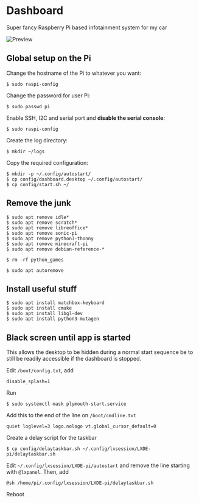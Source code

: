 # Dashboard

Super fancy Raspberry Pi based infotainment system for my car

![Preview](https://i.imgur.com/lRQowhB.png)

## Global setup on the Pi

Change the hostname of the Pi to whatever you want:

`$ sudo raspi-config`

Change the password for user Pi:

`$ sudo passwd pi`

Enable SSH, I2C and serial port and **disable the serial console**:

`$ sudo raspi-config`

Create the log directory:

`$ mkdir ~/logs`

Copy the required configuration:

```console
$ mkdir -p ~/.config/autostart/
$ cp config/dashboard.desktop ~/.config/autostart/
$ cp config/start.sh ~/
```

## Remove the junk

```console
$ sudo apt remove idle*
$ sudo apt remove scratch*
$ sudo apt remove libreoffice*
$ sudo apt remove sonic-pi
$ sudo apt remove python3-thonny
$ sudo apt remove minecraft-pi
$ sudo apt remove debian-reference-*
```

```console
$ rm -rf python_games
```

```console
$ sudo apt autoremove
```

## Install useful stuff

```console
$ sudo apt install matchbox-keyboard
$ sudo apt install cmake
$ sudo apt install libgl-dev
$ sudo apt install python3-mutagen
```

## Black screen until app is started

This allows the desktop to be hidden during a normal start sequence be to still be readily accessible if the dashboard is stopped.

Edit `/boot/config.txt`, add

`disable_splash=1`

Run

```console
$ sudo systemctl mask plymouth-start.service
```

Add this to the end of the line on `/boot/cmdline.txt`

`quiet loglevel=3 logo.nologo vt.global_cursor_default=0`

Create a delay script for the taskbar

```console
$ cp config/delaytaskbar.sh ~/.config/lxsession/LXDE-pi/delaytaskbar.sh
```

Edit `~/.config/lxsession/LXDE-pi/autostart` and remove the line starting with `@lxpanel`. Then, add

`@sh /home/pi/.config/lxsession/LXDE-pi/delaytaskbar.sh`

Reboot
